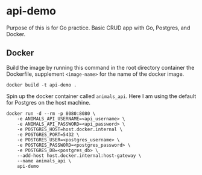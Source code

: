 # api-demo
Purpose of this is for Go practice. Basic CRUD app with Go, Postgres, and Docker.

## Docker
Build the image by running this command in the root directory container the Dockerfile, supplement `<image-name>` for the name of the docker image.

`docker build -t api-demo .`

Spin up the docker container called `animals_api`. Here I am using the default for Postgres on the host machine.

```
docker run -d --rm -p 8080:8080 \
    -e ANIMALS_API_USERNAME=<api_username> \
    -e ANIMALS_API_PASSWORD=<api_password> \
    -e POSTGRES_HOST=host.docker.internal \
    -e POSTGRES_PORT=5432 \
    -e POSTGRES_USER=<postgres_username> \
    -e POSTGRES_PASSWORD=<postgres_password> \
    -e POSTGRES_DB=<postgres_db> \
    --add-host host.docker.internal:host-gateway \
    --name animals_api \
    api-demo
```
